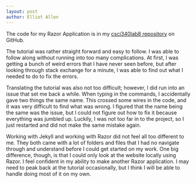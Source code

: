 ```yaml
---
layout: post
author: Elliot Allen
---
```


The code for my Razor Application is in my [csci340lab8 repository](https://github.com/elliotallen1/csci340lab8) on GitHub.

The tutorial was rather straight forward and easy to follow. I was able to follow along without running into too many complications. At first, I was getting a bunch of weird errors that I have never seen before, but after looking through stack exchange for a minute, I was able to find out what I needed to do to fix the errors.

Translating the tutorial was also not too difficult; however, I did run into an issue that set me back a while. When typing in the commands, I accidentally gave two things the same name. This crossed some wires in the code, and it was very difficult to find what was wrong. I figured that the name being the same was the issue, but I could not figure out how to fix it because everything was jumbled up. Luckily, I was not too far in to the project, so I just restarted and did not make the same mistake again. 

Working with Jekyll and working with Razor did not feel all too different to me. They both came with a lot of folders and files that I had no navigate through and understand before I could get started on my work. One big difference, though, is that I could only look at the website locally using Razor. I feel confident in my ability to make another Razor application. I may need to peak back at the tutorial occasionally, but I think I will be able to handle doing most of it on my own.